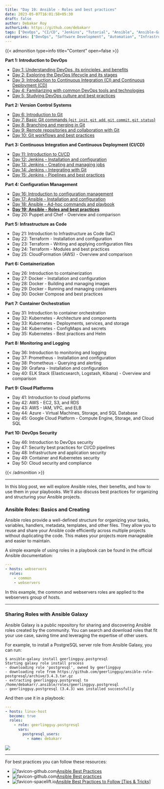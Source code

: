 ```yaml
---
title: "Day 19: Ansible - Roles and best practices"
date: 2023-05-07T16:01:58+05:30
draft: false
author: Debakar Roy
authorLink: https://github.com/debakarr
tags: ["DevOps", "CI/CD", "Jenkins", "Tutorial", "Ansible", "Ansible-Galaxy", "Ansible Roles", "Best Pactice"]
categories: ["DevOps", "Software Development", "Automation", "Infrastructure", "Ansible", "Best Pactice"]
---
```


{{< admonition type=info title="Content" open=false >}}

**Part 1: Introduction to DevOps**

*   [Day 1: Understanding DevOps, its principles, and benefits](day1-devops)
*   [Day 2: Exploring the DevOps lifecycle and its stages](/posts/devops/day2-devops)
*   [Day 3: Introduction to Continuous Integration (CI) and Continuous Deployment (CD)](/posts/devops/day3-devops)
*   [Day 4: Familiarizing with common DevOps tools and technologies](/posts/devops/day4-devops)
*   [Day 5: Studying DevOps culture and best practices](/posts/devops/day5-devops)

**Part 2: Version Control Systems**

*   [Day 6: Introduction to Git](/posts/devops/day6-devops)
*   [Day 7: Basic Git commands (`git init`, `git add`, `git commit`, `git status`)](/posts/devops/day7-devops)
*   [Day 8: Branching and merging in Git](/posts/devops/day8-devops)
*   [Day 9: Remote repositories and collaboration with Git](/posts/devops/day9-devops)
*   [Day 10: Git workflows and best practices](/posts/devops/day10-devops)

**Part 3: Continuous Integration and Continuous Deployment (CI/CD)**

*   [Day 11: Introduction to CI/CD](/posts/devops/day11-devops)
*   [Day 12: Jenkins - Installation and configuration](/posts/devops/day12-devops)
*   [Day 13: Jenkins - Creating and managing jobs](/posts/devops/day13-devops)
*   [Day 14: Jenkins - Integrating with Git](/posts/devops/day14-devops)
*   [Day 15: Jenkins - Pipelines and best practices](/posts/devops/day15-devops)

**Part 4: Configuration Management**

*   [Day 16: Introduction to configuration management](/posts/devops/day16-devops)
*   [Day 17: Ansible - Installation and configuration](/posts/devops/day17-devops)
*   [Day 18: Ansible - Ad-hoc commands and playbook](/posts/devops/day18-devops)
*   **[Day 19: Ansible - Roles and best practices](/posts/devops/day19-devops)**
*   Day 20: Puppet and Chef - Overview and comparison

**Part 5: Infrastructure as Code**

*   Day 21: Introduction to Infrastructure as Code (IaC)
*   Day 22: Terraform - Installation and configuration
*   Day 23: Terraform - Writing and applying configuration files
*   Day 24: Terraform - Modules and best practices
*   Day 25: CloudFormation (AWS) - Overview and comparison

**Part 6: Containerization**

*   Day 26: Introduction to containerization
*   Day 27: Docker - Installation and configuration
*   Day 28: Docker - Building and managing images
*   Day 29: Docker - Running and managing containers
*   Day 30: Docker Compose and best practices

**Part 7: Container Orchestration**

*   Day 31: Introduction to container orchestration
*   Day 32: Kubernetes - Architecture and components
*   Day 33: Kubernetes - Deployments, services, and storage
*   Day 34: Kubernetes - ConfigMaps and secrets
*   Day 35: Kubernetes - Best practices and Helm

**Part 8: Monitoring and Logging**

*   Day 36: Introduction to monitoring and logging
*   Day 37: Prometheus - Installation and configuration
*   Day 38: Prometheus - Querying and alerting
*   Day 39: Grafana - Installation and configuration
*   Day 40: ELK Stack (Elasticsearch, Logstash, Kibana) - Overview and comparison

**Part 9: Cloud Platforms**

*   Day 41: Introduction to cloud platforms
*   Day 42: AWS - EC2, S3, and RDS
*   Day 43: AWS - IAM, VPC, and ELB
*   Day 44: Azure - Virtual Machines, Storage, and SQL Database
*   Day 45: Google Cloud Platform - Compute Engine, Storage, and Cloud SQL

**Part 10: DevOps Security**

*   Day 46: Introduction to DevOps security
*   Day 47: Security best practices for CI/CD pipelines
*   Day 48: Infrastructure and application security
*   Day 49: Container and Kubernetes security
*   Day 50: Cloud security and compliance

{{< /admonition >}}

---

In this blog post, we will explore Ansible roles, their benefits, and how to use them in your playbooks. We'll also discuss best practices for organizing and structuring your Ansible projects.

### Ansible Roles: Basics and Creating

Ansible roles provide a well-defined structure for organizing your tasks, variables, handlers, metadata, templates, and other files. They allow you to reuse and share your Ansible code efficiently across multiple projects without duplicating the code. This makes your projects more manageable and easier to maintain.

A simple example of using roles in a playbook can be found in the official Ansible documentation:

```yaml
---
- hosts: webservers
  roles:
    - common
    - webservers
```

In this example, the common and webservers roles are applied to the webservers group of hosts.

---

### Sharing Roles with Ansible Galaxy

Ansible Galaxy is a public repository for sharing and discovering Ansible roles created by the community. You can search and download roles that fit your use case, saving time and leveraging the expertise of other users.

For example, to install a PostgreSQL server role from Ansible Galaxy, you can run:

```console
$ ansible-galaxy install geerlingguy.postgresql
Starting galaxy role install process
- downloading role 'postgresql', owned by geerlingguy
- downloading role from https://github.com/geerlingguy/ansible-role-postgresql/archive/3.4.3.tar.gz
- extracting geerlingguy.postgresql to /home/debakarr/.ansible/roles/geerlingguy.postgresql
- geerlingguy.postgresql (3.4.3) was installed successfully
```

And then use it in a playbook:

```yaml
---
- hosts: linux-host
  become: true
  roles:
    - role: geerlingguy.postgresql
      vars:
        postgresql_users:
          - name: debakarr
```

![](https://i.imgur.com/JoaGuno.png)

---

For best practices you can follow these resources:
*   ![favicon-github.com](https://www.google.com/s2/favicons?domain=github.com)[Ansible Best Practices](https://github.com/jkupferer/ansible-best-practices)
*   ![favicon-github.com](https://www.google.com/s2/favicons?domain=github.com)[Ansible Best practices](https://github.com/DemisR/ansible_best_practices_slides/)
*   ![favicon-spacelift.io](https://www.google.com/s2/favicons?domain=spacelift.io)[Ansible Best Practices to Follow [Tips & Tricks]](https://spacelift.io/blog/ansible-best-practices)
